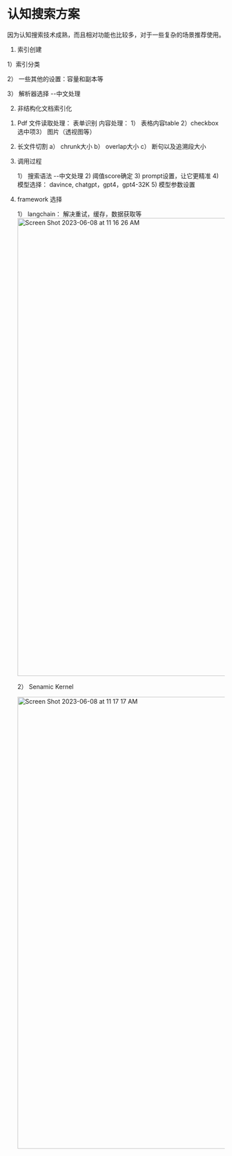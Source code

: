 # 认知搜索方案
因为认知搜索技术成熟，而且相对功能也比较多，对于一些复杂的场景推荐使用。

1. 索引创建

  1）索引分类

  2） 一些其他的设置：容量和副本等 

  3） 解析器选择 --中文处理

2. 非结构化文档索引化
   
  1)  Pdf 文件读取处理： 表单识别
      内容处理： 1） 表格内容table  2）checkbox 选中项3） 图片（透视图等） 
   
   2) 长文件切割 
       a） chrunk大小
       b） overlap大小
       c） 断句以及追溯段大小
       
3. 调用过程
    
      1） 搜索语法 --中文处理
      2) 阈值score确定
      3) prompt设置，让它更精准
      4) 模型选择： davince, chatgpt，gpt4，gpt4-32K
      5) 模型参数设置

    
 4. framework 选择
     
     1） langchain： 解决重试，缓存，数据获取等
     <img width="1058" alt="Screen Shot 2023-06-08 at 11 16 26 AM" src="https://github.com/huqianghui/pdf-form-table-demo-test-script/assets/7360524/81c9fda1-a20f-4a94-a016-9337422cedbf">

     2） Senamic Kernel

    <img width="1044" alt="Screen Shot 2023-06-08 at 11 17 17 AM" src="https://github.com/huqianghui/pdf-form-table-demo-test-script/assets/7360524/8a9b2b52-ab5e-4ace-9115-d060c03e6712">





